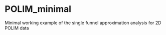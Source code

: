 # POLIM_minimal
Minimal working example of the single funnel approximation analysis for 2D POLIM data
